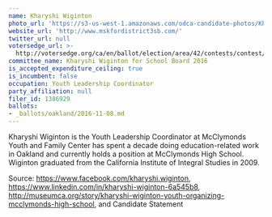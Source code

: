 ```yaml
---
name: Kharyshi Wiginton
photo_url: 'https://s3-us-west-1.amazonaws.com/odca-candidate-photos/Kharyshi-Wiginton.png'
website_url: 'http://www.mskfordistrict3sb.com/'
twitter_url: null
votersedge_url: >-
  http://votersedge.org/ca/en/ballot/election/area/42/contests/contest/13217/candidate/130698?&county=Alameda%20County&election_authority_id=1
committee_name: Kharyshi Wiginton for School Board 2016
is_accepted_expenditure_ceiling: true
is_incumbent: false
occupation: Youth Leadership Coordinator
party_affiliation: null
filer_id: 1386929
ballots:
- _ballots/oakland/2016-11-08.md
---
```

Kharyshi Wiginton is the Youth Leadership Coordinator at McClymonds Youth and Family Center has spent a decade doing education-related work in Oakland and currently holds a position at McClymonds High School. Wiginton graduated from the California Institute of Integral Studies in 2009. 

Source: https://www.facebook.com/kharyshi.wiginton, https://www.linkedin.com/in/kharyshi-wiginton-6a545b8, http://museumca.org/story/kharyshi-wiginton-youth-organizing-mcclymonds-high-school, and Candidate Statement
